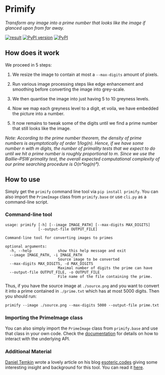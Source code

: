 # Primify

_Transform any image into a prime number that looks like the image if glanced upon from far away._

[![result](https://i.imgur.com/UoMYkVS.png)](https://i.imgur.com/UoMYkVS.png)
[![PyPI version](https://badge.fury.io/py/primify.svg)](https://badge.fury.io/py/primify)
[![PyPI](https://badge.fury.io/py/primify.svg)](https://badge.fury.io/py/primify.svg)

## How does it work

We proceed in 5 steps:

1. We resize the image to contain at most a `--max-digits` amount of pixels.

2. Run various image processing steps like edge enhancement and smoothing before converting the image into grey-scale.

3. We then quantise the image into just having 5 to 10 greyness levels.

4. Now we map each greyness level to a digit, et voila, we have embedded the picture into a number.

5. It now remains to tweak some of the digits until we find a prime number that still looks like the image.

_Note: According to the prime number theorem, the density of prime numbers is asymptotically of order 1/log(n). Hence, if we have some number n with m digits, the number of primality tests that we expect to do until we hit a prime number is roughly proportional to m. Since we use the Baillie–PSW primality test, the overall expected computational complexity of our prime searching procedure is O(n\*log(n)³)._

## How to use

Simply get the `primify` command line tool via `pip install primify`.
You can also import the `PrimeImage` class from `primify.base` or use `cli.py` as a command-line script.

### Command-line tool

```
usage: primify [-h] [--image IMAGE_PATH] [--max-digits MAX_DIGITS]
               [--output-file OUTPUT_FILE]

Command-line tool for converting images to primes

optional arguments:
  -h, --help            show this help message and exit
  --image IMAGE_PATH, -i IMAGE_PATH
                        Source image to be converted
  --max-digits MAX_DIGITS, -d MAX_DIGITS
                        Maximal number of digits the prime can have
  --output-file OUTPUT_FILE, -o OUTPUT_FILE
                        File name of the file containing the prime.

```

Thus, if you have the source image at `./source.png` and you want to convert it into a prime contained in `./prime.txt` which has at most 5000 digits. Then you should run:

`primify --image ./source.png --max-digits 5000 --output-file prime.txt`

### Importing the PrimeImage class

You can also simply import the `PrimeImage` class from `primify.base` and use that class in your own code. Check the [documentation](https://primify.readthedocs.io/) for details on how to interact with the underlying API.

### Additional Material

[Daniel Temkin](http://danieltemkin.com/) wrote a lovely article on his blog [esoteric.codes](https://esoteric.codes) giving some interesting insight and background for this tool. You can read it [here](https://esoteric.codes/blog/primify).
